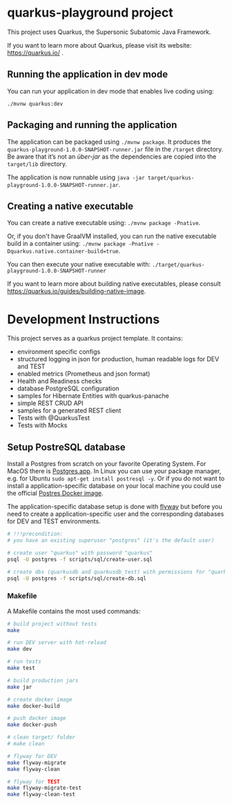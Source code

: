 # quarkus-playground project

This project uses Quarkus, the Supersonic Subatomic Java Framework.

If you want to learn more about Quarkus, please visit its website: https://quarkus.io/ .

## Running the application in dev mode

You can run your application in dev mode that enables live coding using:
```
./mvnw quarkus:dev
```

## Packaging and running the application

The application can be packaged using `./mvnw package`.
It produces the `quarkus-playground-1.0.0-SNAPSHOT-runner.jar` file in the `/target` directory.
Be aware that it’s not an _über-jar_ as the dependencies are copied into the `target/lib` directory.

The application is now runnable using `java -jar target/quarkus-playground-1.0.0-SNAPSHOT-runner.jar`.

## Creating a native executable

You can create a native executable using: `./mvnw package -Pnative`.

Or, if you don't have GraalVM installed, you can run the native executable build in a container using: `./mvnw package -Pnative -Dquarkus.native.container-build=true`.

You can then execute your native executable with: `./target/quarkus-playground-1.0.0-SNAPSHOT-runner`

If you want to learn more about building native executables, please consult https://quarkus.io/guides/building-native-image.


# Development Instructions

This project serves as a quarkus project template. It contains:

* environment specific configs
* structured logging in json for production, human readable logs for DEV and TEST
* enabled metrics (Prometheus and json format)
* Health and Readiness checks
* database PostgreSQL configuration
* samples for Hibernate Entities with quarkus-panache
* simple REST CRUD API
* samples for a generated REST client
* Tests with @QuarkusTest
* Tests with Mocks



## Setup PostreSQL database

Install a Postgres from scratch on your favorite Operating System. For
MacOS there is [Postgres.app](https://postgresapp.com/). In Linux you
can use your package manager, e.g. for Ubuntu `sudo apt-get install
postresql -y`. Or if you do not want to install a application-specific
database on your local machine you could use the official [Postres
Docker image](https://hub.docker.com/_/postgres).

The application-specific database setup is done with
[flyway](https://flywaydb.org/) but before you need to create a
application-specific user and the corresponding databases for DEV and
TEST environments.

``` bash
# !!!precondition:
# you have an existing superuser "postgres" (it's the default user)

# create user "quarkus" with password "quarkus"
psql -U postgres -f scripts/sql/create-user.sql

# create dbs (quarkusdb and quarkusdb_test) with permissions for "quarkus" user
psql -U postgres -f scripts/sql/create-db.sql
```


### Makefile

A Makefile contains the most used commands:

``` bash
# build project without tests
make

# run DEV server with hot-reload
make dev

# run tests
make test

# build production jars
make jar

# create docker image
make docker-build

# push docker image
make docker-push

# clean target/ folder
# make clean

# flyway for DEV
make flyway-migrate
make flyway-clean

# flyway for TEST
make flyway-migrate-test
make flyway-clean-test
```
